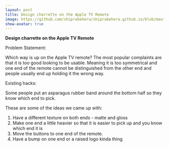 ```yaml
---
layout: post
title: Design charrette on the Apple TV Remote
image: https://github.com/shiprabehera/shiprabehera.github.io/blob/master/img/csci5839/appletvremote.jpg
show-avatar: true
---
```


**Design charrette on the Apple TV Remote**

Problem Statement: 

Which way is up on the Apple TV remote? The most popular complaints are that it is too good looking to be usable. Meaning it is too symmetrical and one end of the remote cannot be distinguished from the other end and people usually end up holding it the wrong way.

Existing hacks: 

Some people put an asparagus rubber band around the bottom half so they know which end to pick.

These are some of the ideas we came up with:

1. Have a different texture on both ends  - matte and gloss
2. Make one end a little heavier so that it is easier to pick up and you know which end it is
3. Move the buttons to one end of the remote.
4. Have a bump on one end or a raised logo kinda thing

